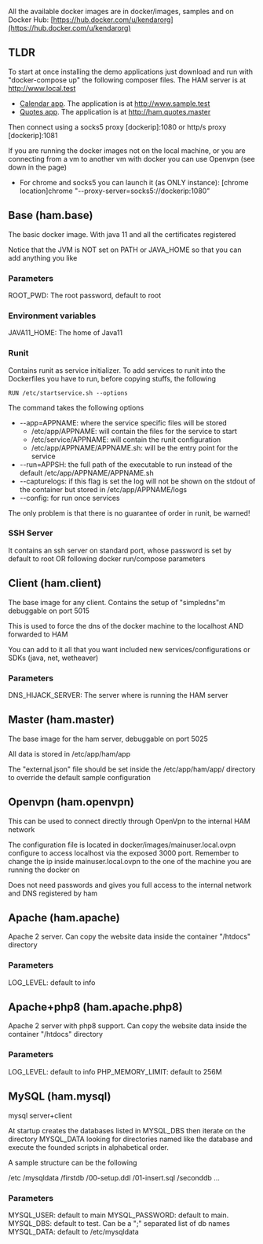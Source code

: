All the available docker images are in docker/images, samples and on Docker Hub: [https://hub.docker.com/u/kendarorg](https://hub.docker.com/u/kendarorg)

## TLDR

To start at once installing the demo applications just download and run with "docker-compose up" the following composer files. The HAM server is at http://www.local.test

* [Calendar app](https://github.com/kendarorg/HttpAnsweringMachine/../HttpAnsweringMachine/raw/main/samples/calendar/hub_composer/docker-compose.yml). The application is at http://www.sample.test
* [Quotes app](https://github.com/kendarorg/HttpAnsweringMachine/../HttpAnsweringMachine/raw/main/samples/quotes/hub_composer/docker-compose.yml). The application is at http://ham.quotes.master

Then connect using a socks5 proxy [dockerip]:1080 or http/s proxy [dockerip]:1081 

If you are running the docker images not on the local machine, or you are connecting 
from a vm to another vm with docker you can use Openvpn (see down in the page)

* For chrome and socks5 you can launch it (as ONLY instance): [chrome location]chrome "--proxy-server=socks5://dockerip:1080"


## Base (ham.base)

The basic docker image. With java 11 and all the certificates registered

Notice that the JVM is NOT set on PATH or JAVA_HOME so that you can add anything you like

### Parameters

ROOT_PWD: The root password, default to root

### Environment variables

JAVA11_HOME: The home of Java11

### Runit

Contains runit as service initializer. To add services to runit into the Dockerfiles
you have to run, before copying stuffs, the following

    RUN /etc/startservice.sh --options

The command takes the following options

* --app=APPNAME: where the service specific files will be stored
    * /etc/app/APPNAME: will contain the files for the service to start
    * /etc/service/APPNAME: will contain the runit configuration
    * /etc/app/APPNAME/APPNAME.sh: will be the entry point for the service
* --run=APPSH: the full path of the executable to run instead of the default /etc/app/APPNAME/APPNAME.sh
* --capturelogs: if this flag is set the log will not be shown on the stdout of the container but stored in /etc/app/APPNAME/logs
* --config: for run once services

The only problem is that there is no guarantee of order in runit, be warned!

### SSH Server

It contains an ssh server on standard port, whose password is set by default to root OR
following docker run/compose parameters


## Client (ham.client)

The base image for any client. Contains the setup of "simpledns"m debuggable on port 5015

This is used to force the dns of the docker machine to the localhost AND forwarded to HAM

You can add to it all that you want included new services/configurations or SDKs (java, net, wetheaver)

### Parameters

DNS_HIJACK_SERVER: The server where is running the HAM server

## Master (ham.master)

The base image for the ham server, debuggable on port 5025

All data is stored in /etc/app/ham/app

The "external.json" file should be set inside the /etc/app/ham/app/ directory to override the default sample configuration

## Openvpn (ham.openvpn)

This can be used to connect directly through OpenVpn to the internal HAM network

The configuration file is located in docker/images/mainuser.local.ovpn configure to access localhost via 
the exposed 3000 port. Remember to change the ip inside mainuser.local.ovpn to the one of the machine you
are running the docker on

Does not need passwords and gives you full access to the internal network and DNS registered by ham

## Apache (ham.apache)

Apache 2 server. Can copy the website data inside the container "/htdocs" directory

### Parameters

LOG_LEVEL: default to info


## Apache+php8 (ham.apache.php8)

Apache 2 server with php8 support. Can copy the website data inside the container "/htdocs" directory

### Parameters

LOG_LEVEL: default to info
PHP_MEMORY_LIMIT: default to 256M

## MySQL (ham.mysql)

mysql server+client

At startup creates the databases listed in MYSQL_DBS then iterate on 
the directory MYSQL_DATA looking for directories named like the database
and execute the founded scripts in alphabetical order.

A sample structure can be the following

  /etc
    /mysqldata
      /firstdb
        /00-setup.ddl
        /01-insert.sql
      /seconddb
        ...


### Parameters

MYSQL_USER: default to main
MYSQL_PASSWORD: default to main.
MYSQL_DBS: default to test. Can be a ";" separated list of db names
MYSQL_DATA: default to /etc/mysqldata